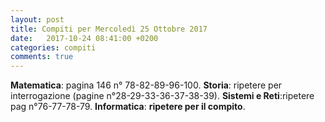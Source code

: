```yaml
---
layout: post
title: Compiti per Mercoledì 25 Ottobre 2017
date:   2017-10-24 08:41:00 +0200
categories: compiti
comments: true
--- 
```


**Matematica**: pagina 146 n° 78-82-89-96-100.
**Storia**: ripetere per interrogazione  (pagine n°28-29-33-36-37-38-39).
**Sistemi e Reti**:ripetere pag n°76-77-78-79.
**Informatica**: **ripetere per il compito**.
